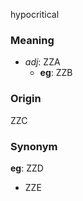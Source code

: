 hypocritical
### Meaning
+ _adj_: ZZA
    + __eg__: ZZB

### Origin

ZZC

### Synonym

__eg__: ZZD

+ ZZE


